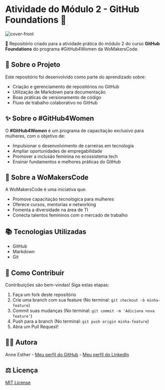 # Atividade do Módulo 2 - GitHub Foundations 🦋

![cover-front](https://github.com/user-attachments/assets/4944b03e-84bb-4c1e-b404-f6998444ae2d)


🌟 Repositório criado para a atividade prática do módulo 2 do curso **GitHub Foundations** do programa #GitHub4Women da WoMakersCode.

## 📌 Sobre o Projeto
Este repositório foi desenvolvido como parte do aprendizado sobre:
- Criação e gerenciamento de repositórios no GitHub
- Utilização de Markdown para documentação
- Boas práticas de versionamento de código
- Fluxo de trabalho colaborativo no GitHub

## ✨ Sobre o #GitHub4Women
O **#GitHub4Women** é um programa de capacitação exclusivo para mulheres, com o objetivo de:
- Impulsionar o desenvolvimento de carreiras em tecnologia
- Ampliar oportunidades de empregabilidade
- Promover a inclusão feminina no ecossistema tech
- Ensinar fundamentos e melhores práticas do GitHub

## 🦋 Sobre a WoMakersCode
A WoMakersCode é uma iniciativa que:
- Promove capacitação tecnológica para mulheres
- Oferece cursos, mentorias e networking
- Fomenta a diversidade na área de TI
- Conecta talentos femininos com o mercado de trabalho

## 📚 Tecnologias Utilizadas
- GitHub
- Markdown
- Git

## 📝 Como Contribuir
Contribuições são bem-vindas! Siga estas etapas:
1. Faça um fork deste repositório
2. Crie uma branch com sua feature (No terminal: `git checkout -b minha-feature`)
3. Commit suas mudanças (No terminal: `git commit -m 'Adiciona nova feature'`)
4. Push para a branch (No terminal: `git push origin minha-feature`)
5. Abra um Pull Request! 

## 🙋‍♀️ Autora
Anne Esther - [Meu perfil do GitHub](github.com/anneestherlf) - [Meu perfil do LinkedIn](www.linkedin.com/in/anneestherlf)

## ⚖️ Licença
[MIT License](https://opensource.org/license/mit) 

